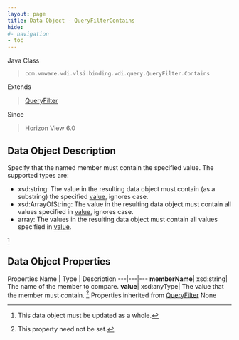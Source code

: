 ```yaml
---
layout: page
title: Data Object - QueryFilterContains
hide:
#- navigation
- toc
---
```






Java Class
> `com.vmware.vdi.vlsi.binding.vdi.query.QueryFilter.Contains`

Extends
> [QueryFilter](vdi.query.QueryFilter.Filter.md)

Since
> Horizon View 6.0


## Data Object Description

Specify that the named member must contain the specified value. The supported types are:

* xsd:string: The value in the resulting data object must contain (as a substring) the specified [value](vdi.query.QueryFilter.Contains.md#value), ignores case.
* xsd:ArrayOfString: The value in the resulting data object must contain all values specified in [value](vdi.query.QueryFilter.Contains.md#value), ignores case.
* array: The values in the resulting data object must contain all values specified in [value](vdi.query.QueryFilter.Contains.md#value).

 [^167]



## Data Object Properties
Properties
Name |  Type |  Description
---|---|---
**memberName**|  xsd:string|  The name of the member to compare.
**value**|  xsd:anyType|  The value that the member must contain. [^1]
Properties inherited from [QueryFilter](vdi.query.QueryFilter.Filter.md)
None


 


[^1]: This property need not be set.
[^167]: This data object must be updated as a whole.